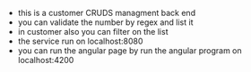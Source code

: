- this is a customer CRUDS managment back end
- you can validate the number by regex and list it
- in customer also you can filter on the list
- the service run on localhost:8080
- you can run the angular page by run the angular program on localhost:4200